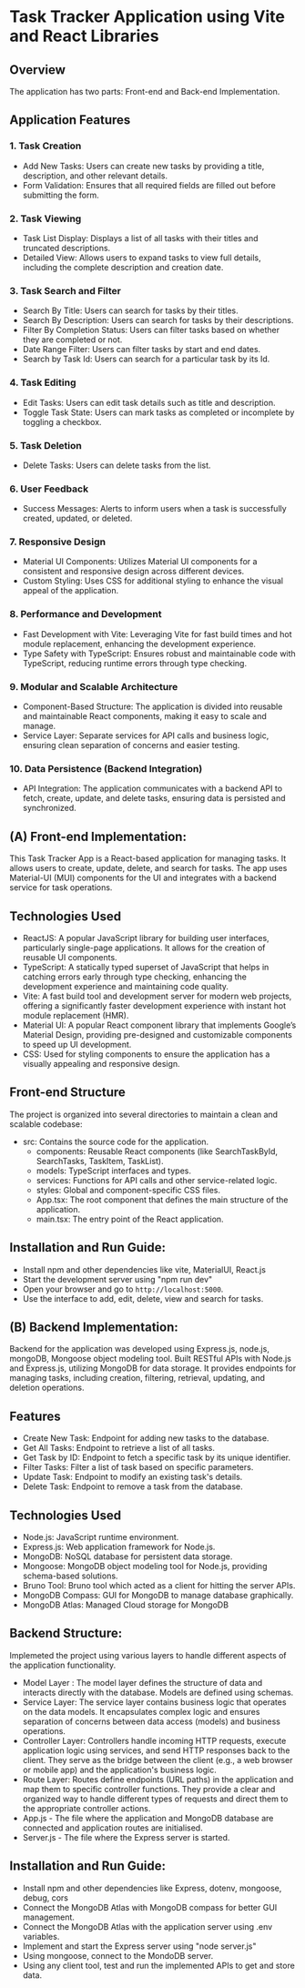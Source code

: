# Task Tracker Application using Vite and React Libraries

## Overview
The application has two parts: Front-end and Back-end Implementation.

## Application Features
### 1. Task Creation
- Add New Tasks: Users can create new tasks by providing a title, description, and other relevant details.
- Form Validation: Ensures that all required fields are filled out before submitting the form.

### 2. Task Viewing
- Task List Display: Displays a list of all tasks with their titles and truncated descriptions.
- Detailed View: Allows users to expand tasks to view full details, including the complete description and creation date.

### 3. Task Search and Filter
- Search By Title: Users can search for tasks by their titles.
- Search By Description: Users can search for tasks by their descriptions.
- Filter By Completion Status: Users can filter tasks based on whether they are completed or not.
- Date Range Filter: Users can filter tasks by start and end dates.
- Search by Task Id: Users can search for a particular task by its Id.

### 4. Task Editing
- Edit Tasks: Users can edit task details such as title and description.
- Toggle Task State: Users can mark tasks as completed or incomplete by toggling a checkbox.

### 5. Task Deletion
- Delete Tasks: Users can delete tasks from the list.

### 6. User Feedback
- Success Messages: Alerts to inform users when a task is successfully created, updated, or deleted.

### 7. Responsive Design
- Material UI Components: Utilizes Material UI components for a consistent and responsive design across different devices.
- Custom Styling: Uses CSS for additional styling to enhance the visual appeal of the application.

### 8. Performance and Development
- Fast Development with Vite: Leveraging Vite for fast build times and hot module replacement, enhancing the development experience.
- Type Safety with TypeScript: Ensures robust and maintainable code with TypeScript, reducing runtime errors through type checking.

### 9. Modular and Scalable Architecture
- Component-Based Structure: The application is divided into reusable and maintainable React components, making it easy to scale and manage.
- Service Layer: Separate services for API calls and business logic, ensuring clean separation of concerns and easier testing.

### 10. Data Persistence (Backend Integration)
- API Integration: The application communicates with a backend API to fetch, create, update, and delete tasks, ensuring data is persisted and synchronized.


## (A) Front-end Implementation:
This Task Tracker App is a React-based application for managing tasks. It allows users to create, update, delete, and search for tasks. The app uses Material-UI (MUI) components for the UI and integrates with a backend service for task operations.

## Technologies Used
- ReactJS: A popular JavaScript library for building user interfaces, particularly single-page applications. It allows for the creation of reusable UI components.
- TypeScript: A statically typed superset of JavaScript that helps in catching errors early through type checking, enhancing the development experience and maintaining code quality.
- Vite: A fast build tool and development server for modern web projects, offering a significantly faster development experience with instant hot module replacement (HMR).
- Material UI: A popular React component library that implements Google’s Material Design, providing pre-designed and customizable components to speed up UI development.
- CSS: Used for styling components to ensure the application has a visually appealing and responsive design.

## Front-end Structure
The project is organized into several directories to maintain a clean and scalable codebase:

- src: Contains the source code for the application.
  - components: Reusable React components (like SearchTaskById, SearchTasks, TaskItem, TaskList).
  - models: TypeScript interfaces and types.
  - services: Functions for API calls and other service-related logic.
  - styles: Global and component-specific CSS files.
  - App.tsx: The root component that defines the main structure of the application.
  - main.tsx: The entry point of the React application.

## Installation and Run Guide:
- Install npm and other dependencies like vite, MaterialUI, React.js
- Start the development server using "npm run dev"
- Open your browser and go to `http://localhost:5000`.
- Use the interface to add, edit, delete, view and search for tasks.


## (B) Backend Implementation:
Backend for the application was developed using Express.js, node.js, mongoDB, Mongoose object modeling tool. 
Built RESTful APIs with Node.js and Express.js, utilizing MongoDB for data storage. It provides endpoints for managing tasks, including creation, filtering, retrieval, updating, and deletion operations.

## Features
- Create New Task: Endpoint for adding new tasks to the database.
- Get All Tasks: Endpoint to retrieve a list of all tasks.
- Get Task by ID: Endpoint to fetch a specific task by its unique identifier.
- Filter Tasks: Filter a list of task based on specific parameters.
- Update Task: Endpoint to modify an existing task's details.
- Delete Task: Endpoint to remove a task from the database.

## Technologies Used
- Node.js: JavaScript runtime environment.
- Express.js: Web application framework for Node.js.
- MongoDB: NoSQL database for persistent data storage.
- Mongoose: MongoDB object modeling tool for Node.js, providing schema-based solutions.
- Bruno Tool: Bruno tool which acted as a client for hitting the server APIs.
- MongoDB Compass: GUI for MongoDB to manage database graphically.
- MongoDB Atlas: Managed Cloud storage for MongoDB 

## Backend Structure:
Implemeted the project using various layers to handle different aspects of the application functionality.
-  Model Layer : The model layer defines the structure of data and interacts directly with the database. Models are defined using schemas.
- Service Layer: The service layer contains business logic that operates on the data models. It encapsulates complex logic and ensures separation of concerns between data access (models) and business operations.
- Controller Layer: Controllers handle incoming HTTP requests, execute application logic using services, and send HTTP responses back to the client. They serve as the bridge between the client (e.g., a web browser or mobile app) and the application's business logic.
- Route Layer: Routes define endpoints (URL paths) in the application and map them to specific controller functions. They provide a clear and organized way to handle different types of requests and direct them to the appropriate controller actions.
- App.js - The file where the application and MongoDB database are connected and application routes are initialised.
- Server.js - The file where the Express server is started.

## Installation and Run Guide:
- Install npm and other dependencies like Express, dotenv, mongoose, debug, cors
- Connect the MongoDB Atlas with MongoDB compass for better GUI management.
- Connect the MongoDB Atlas with the application server using .env variables.
- Implement and start the Express server using "node server.js"
- Using mongoose, connect to the MondoDB server.
- Using any client tool, test and run the implemented APIs to get and store data.
